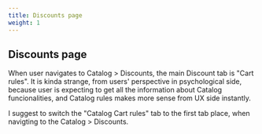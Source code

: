 ```yaml
---
title: Discounts page
weight: 1
---
```


## Discounts page

When user navigates to Catalog > Discounts, the main Discount tab is "Cart rules". It is kinda strange, from users' perspective in psychological side, because user is expecting to get all the information about Catalog funcionalities, and Catalog rules makes more sense from UX side instantly.

I suggest to switch the "Catalog Cart rules" tab to the first tab place, when navigting to the Catalog > Discounts.
